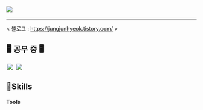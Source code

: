 ## <img src="https://img.shields.io/badge/ted05050505@gmail.com-EA4335?style=flat-square&logo=Gmail&logoColor=white"/>
---

< 블로그 : https://jungjunhyeok.tistory.com/ >

## 🖥️ 공부 중 🖥️
<img src = "https://img.shields.io/badge/-C++-black?style=flat&logo=c%2B%2B" style="height : auto; margin-left : 2px; margin-right : 2px;"/> <img src="https://img.shields.io/badge/unreal%20engine%20-%23313131.svg?&style=flat&logo=unreal%20engine&logoColor=white" style="height : auto; margin-left : 2px; margin-right : 2px;"/>


## 💪Skills
#### Tools
